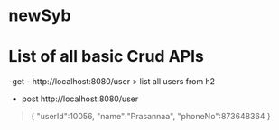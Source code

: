 # newSyb

# List of all basic Crud APIs 
-get - http://localhost:8080/user > list all users from h2

- post http://localhost:8080/user
>{
	"userId":10056,
	 "name":"Prasannaa",
	"phoneNo":873648364
}


